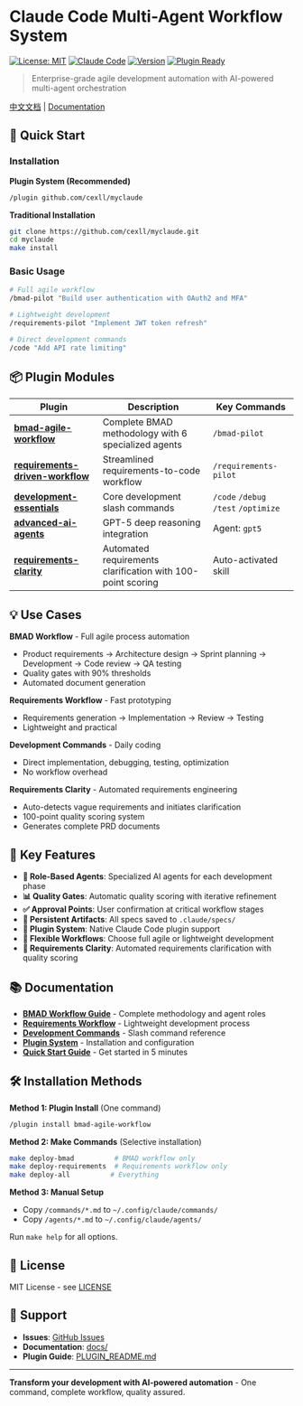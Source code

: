 # Claude Code Multi-Agent Workflow System

[![License: MIT](https://img.shields.io/badge/License-MIT-yellow.svg)](https://opensource.org/licenses/MIT)
[![Claude Code](https://img.shields.io/badge/Claude-Code-blue)](https://claude.ai/code)
[![Version](https://img.shields.io/badge/Version-3.2-green)](https://github.com/cexll/myclaude)
[![Plugin Ready](https://img.shields.io/badge/Plugin-Ready-purple)](https://docs.claude.com/en/docs/claude-code/plugins)

> Enterprise-grade agile development automation with AI-powered multi-agent orchestration

[中文文档](README_CN.md) | [Documentation](docs/)

## 🚀 Quick Start

### Installation

**Plugin System (Recommended)**
```bash
/plugin github.com/cexll/myclaude
```

**Traditional Installation**
```bash
git clone https://github.com/cexll/myclaude.git
cd myclaude
make install
```

### Basic Usage

```bash
# Full agile workflow
/bmad-pilot "Build user authentication with OAuth2 and MFA"

# Lightweight development
/requirements-pilot "Implement JWT token refresh"

# Direct development commands
/code "Add API rate limiting"
```

## 📦 Plugin Modules

| Plugin | Description | Key Commands |
|--------|-------------|--------------|
| **[bmad-agile-workflow](docs/BMAD-WORKFLOW.md)** | Complete BMAD methodology with 6 specialized agents | `/bmad-pilot` |
| **[requirements-driven-workflow](docs/REQUIREMENTS-WORKFLOW.md)** | Streamlined requirements-to-code workflow | `/requirements-pilot` |
| **[development-essentials](docs/DEVELOPMENT-COMMANDS.md)** | Core development slash commands | `/code` `/debug` `/test` `/optimize` |
| **[advanced-ai-agents](docs/ADVANCED-AGENTS.md)** | GPT-5 deep reasoning integration | Agent: `gpt5` |
| **[requirements-clarity](docs/REQUIREMENTS-CLARITY.md)** | Automated requirements clarification with 100-point scoring | Auto-activated skill |

## 💡 Use Cases

**BMAD Workflow** - Full agile process automation
- Product requirements → Architecture design → Sprint planning → Development → Code review → QA testing
- Quality gates with 90% thresholds
- Automated document generation

**Requirements Workflow** - Fast prototyping
- Requirements generation → Implementation → Review → Testing
- Lightweight and practical

**Development Commands** - Daily coding
- Direct implementation, debugging, testing, optimization
- No workflow overhead

**Requirements Clarity** - Automated requirements engineering
- Auto-detects vague requirements and initiates clarification
- 100-point quality scoring system
- Generates complete PRD documents

## 🎯 Key Features

- **🤖 Role-Based Agents**: Specialized AI agents for each development phase
- **📊 Quality Gates**: Automatic quality scoring with iterative refinement
- **✅ Approval Points**: User confirmation at critical workflow stages
- **📁 Persistent Artifacts**: All specs saved to `.claude/specs/`
- **🔌 Plugin System**: Native Claude Code plugin support
- **🔄 Flexible Workflows**: Choose full agile or lightweight development
- **🎯 Requirements Clarity**: Automated requirements clarification with quality scoring

## 📚 Documentation

- **[BMAD Workflow Guide](docs/BMAD-WORKFLOW.md)** - Complete methodology and agent roles
- **[Requirements Workflow](docs/REQUIREMENTS-WORKFLOW.md)** - Lightweight development process
- **[Development Commands](docs/DEVELOPMENT-COMMANDS.md)** - Slash command reference
- **[Plugin System](docs/PLUGIN-SYSTEM.md)** - Installation and configuration
- **[Quick Start Guide](docs/QUICK-START.md)** - Get started in 5 minutes

## 🛠️ Installation Methods

**Method 1: Plugin Install** (One command)
```bash
/plugin install bmad-agile-workflow
```

**Method 2: Make Commands** (Selective installation)
```bash
make deploy-bmad          # BMAD workflow only
make deploy-requirements  # Requirements workflow only
make deploy-all          # Everything
```

**Method 3: Manual Setup**
- Copy `/commands/*.md` to `~/.config/claude/commands/`
- Copy `/agents/*.md` to `~/.config/claude/agents/`

Run `make help` for all options.

## 📄 License

MIT License - see [LICENSE](LICENSE)

## 🙋 Support

- **Issues**: [GitHub Issues](https://github.com/cexll/myclaude/issues)
- **Documentation**: [docs/](docs/)
- **Plugin Guide**: [PLUGIN_README.md](PLUGIN_README.md)

---

**Transform your development with AI-powered automation** - One command, complete workflow, quality assured.
